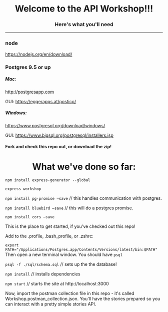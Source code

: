 <h1 align="center">Welcome to the API Workshop!!!</h1>
<h3 align="center">Here's what you'll need</h3>

<hr />

### node
https://nodejs.org/en/download/


### Postgres 9.5 or up

##### Mac:
http://postgresapp.com

GUI: https://eggerapps.at/postico/

##### Windows:
https://www.postgresql.org/download/windows/

GUI: https://www.bigsql.org/postgresql/installers.jsp

#### Fork and check this repo out, or download the zip!

<h1 align="center">What we've done so far:</h1>

`npm install express-generator --global`

`express workshop`

`npm install pg-promise —save` // this handles communication with postgres.

`npm install bluebird —save` // this will do a postgres promise.

`npm install cors —save`

This is the place to get started, if you've checked out this repo!

Add to the .profile, .bash_profile, or .zshrc:

`export PATH="/Applications/Postgres.app/Contents/Versions/latest/bin:$PATH"`
Then open a new terminal window. You should have `psql`

`psql -f ./sql/schema.sql` // sets up the the database!

`npm install` // installs dependencies

`npm start` // starts the site at http://localhost:3000

Now, import the postman collection file in this repo - it's called Workshop.postman_collection.json. You'll have the stories prepared so you can interact with a pretty simple stories API.


